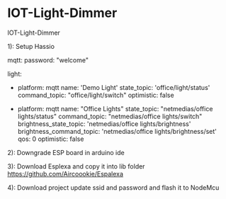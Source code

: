 # IOT-Light-Dimmer
IOT-Light-Dimmer


1): Setup Hassio

mqtt:
    password: "welcome"

light:
  - platform: mqtt
    name: 'Demo Light'
    state_topic: 'office/light/status'
    command_topic: "office/light/switch"
    optimistic: false

  - platform: mqtt
    name: "Office Lights"
    state_topic: "netmedias/office lights/status"
    command_topic: "netmedias/office lights/switch"
    brightness_state_topic: 'netmedias/office lights/brightness'
    brightness_command_topic: 'netmedias/office lights/brightness/set'
    qos: 0
    optimistic: false 
	
	
2): Downgrade ESP board in arduino ide


3): Download Esplexa and copy it into lib folder
https://github.com/Aircoookie/Espalexa


4): Download project update ssid and password and flash it to NodeMcu
